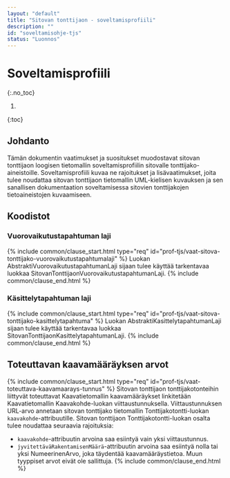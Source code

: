 ```yaml
---
layout: "default"
title: "Sitovan tonttijaon - soveltamisprofiili"
description: ""
id: "soveltamisohje-tjs"
status: "Luonnos"
---
```

<!-- {% include common/important.html content="Sisältö ei vielä ajantasalla UML-kaavion kanssa" %} -->

# Soveltamisprofiili

{:.no_toc}

1. 
{:toc}

## Johdanto

Tämän dokumentin vaatimukset ja suositukset muodostavat sitovan tonttijaon loogisen tietomallin soveltamisprofiilin sitovalle tonttijako-aineistoille. Soveltamisprofiili kuvaa ne rajoitukset ja lisävaatimukset, joita tulee noudattaa sitovan tonttijaon tietomallin UML-kielisen kuvauksen ja sen sanallisen dokumentaation soveltamisessa sitovien tonttijakojen tietoaineistojen kuvaamiseen.

## Koodistot

### Vuorovaikutustapahtuman laji

<!--Lisää sisäiset linkit vielä -->
{% include common/clause_start.html type="req" id="prof-tjs/vaat-sitova-tonttijako-vuorovaikutustapahtumalaji" %}
Luokan AbstraktiVuorovaikutustapahtumanLaji sijaan tulee käyttää tarkentavaa luokkaa SitovanTonttijaonVuorovaikutustapahtumanLaji.
{% include common/clause_end.html %}

### Käsittelytapahtuman laji

<!--Lisää sisäiset linkit vielä -->
{% include common/clause_start.html type="req" id="prof-tjs/vaat-sitova-tonttijako-kasittelytapahtuma" %}
Luokan AbstraktiKasittelytapahtumanLaji sijaan tulee käyttää tarkentavaa luokkaa SitovanTonttijaonKasittelytapahtumanLaji.
{% include common/clause_end.html %}

## Toteuttavan kaavamääräyksen arvot

{% include common/clause_start.html type="req" id="prof-tjs/vaat-toteuttava-kaavamaarays-tunnus" %}
Sitovan tonttijaon tonttijakotonteihin liittyvät toteuttavat Kaavatietomallin kaavamääräykset linkitetään Kaavatietomallin Kaavakohde-luokan viittaustunnuksella. Viittaustunnuksen URL-arvo annetaan sitovan tonttijako tietomallin Tonttijakotontti-luokan ```kaavakohde```-attribuutille. Sitovan tonttijaon Tonttijakotontti-luokan osalta tulee noudattaa seuraavia rajoituksia:

- ```kaavakohde```-attribuutin arvoina saa esiintyä vain yksi viittaustunnus.
- ```jyvitettäväRakentamisenMäärä```-attribuutin arvoina saa esiintyä nolla tai yksi NumeerinenArvo, joka täydentää kaavamääräystietoa. Muun tyyppiset arvot eivät ole sallittuja.
{% include common/clause_end.html %}
